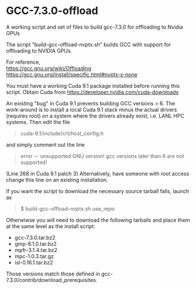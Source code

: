 GCC-7.3.0-offload
=================

A working script and set of files to build gcc-7.3.0 for offloading to Nvidia GPUs

The script "build-gcc-offload-nvptx.sh" builds GCC with support for offloading to NVIDIA GPUs.

For reference,  
   https://gcc.gnu.org/wiki/Offloading  
   https://gcc.gnu.org/install/specific.html#nvptx-x-none

You must have a working Cuda 9.1 package installed before running this script.
Obtain Cuda from https://developer.nvidia.com/cuda-downloads

An existing "bug" in Cuda 9.1 prevents building GCC versions > 6. The work-around is to install a local Cuda 9.1 stack minus the actual drivers (requires root) on a system where the drivers already exist, i.e. LANL HPC systems. Then edit the file

> cuda-9.1/include/crt/host_config.h

and simply comment out the line 

> error -- unsupported GNU version! gcc versions later than 6 are not supported!

(Line 268 in Cuda 9.1 patch 3)
Alternatively, have someone with root access change this line on an existing installation.

If you want the script to download the necessary source tarball falls, launch as

> $ build-gcc-offload-nvptx.sh use_repo

Otherwiwse you will need to download the following tarballs and place them at the same level as the install script:
   * gcc-7.3.0.tar.bz2
   * gmp-6.1.0.tar.bz2
   * mpfr-3.1.4.tar.bz2
   * mpc-1.0.3.tar.gz
   * isl-0.16.1.tar.bz2
  
Those versions match those defined in gcc-7.3.0/contrib/download_prerequisites.

